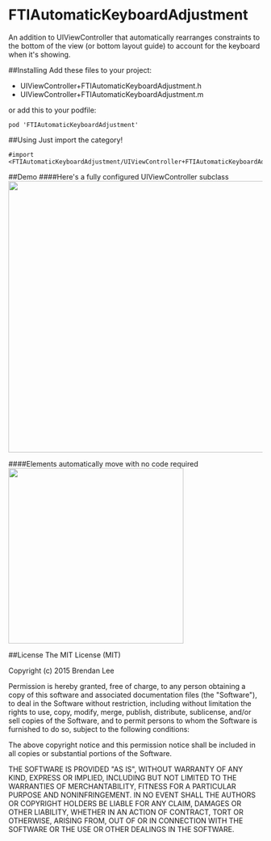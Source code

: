 # FTIAutomaticKeyboardAdjustment
An addition to UIViewController that automatically rearranges constraints to the bottom of the view (or bottom layout guide) to account for the keyboard when it's showing.

##Installing
Add these files to your project:

* UIViewController+FTIAutomaticKeyboardAdjustment.h
* UIViewController+FTIAutomaticKeyboardAdjustment.m

or add this to your podfile:

`````
pod 'FTIAutomaticKeyboardAdjustment'
`````

##Using
Just import the category!

`````
#import <FTIAutomaticKeyboardAdjustment/UIViewController+FTIAutomaticKeyboardAdjustment.h>
`````

##Demo
####Here's a fully configured UIViewController subclass
<img src="http://i.imgur.com/qXroFAi.png" width="537"/>

####Elements automatically move with no code required
<img src="https://dl.dropboxusercontent.com/u/3223776/Hosting/FTIKeyboardAdjusting.gif" width="347"/>

##License
The MIT License (MIT)

Copyright (c) 2015 Brendan Lee

Permission is hereby granted, free of charge, to any person obtaining a copy
of this software and associated documentation files (the "Software"), to deal
in the Software without restriction, including without limitation the rights
to use, copy, modify, merge, publish, distribute, sublicense, and/or sell
copies of the Software, and to permit persons to whom the Software is
furnished to do so, subject to the following conditions:

The above copyright notice and this permission notice shall be included in all
copies or substantial portions of the Software.

THE SOFTWARE IS PROVIDED "AS IS", WITHOUT WARRANTY OF ANY KIND, EXPRESS OR
IMPLIED, INCLUDING BUT NOT LIMITED TO THE WARRANTIES OF MERCHANTABILITY,
FITNESS FOR A PARTICULAR PURPOSE AND NONINFRINGEMENT. IN NO EVENT SHALL THE
AUTHORS OR COPYRIGHT HOLDERS BE LIABLE FOR ANY CLAIM, DAMAGES OR OTHER
LIABILITY, WHETHER IN AN ACTION OF CONTRACT, TORT OR OTHERWISE, ARISING FROM,
OUT OF OR IN CONNECTION WITH THE SOFTWARE OR THE USE OR OTHER DEALINGS IN THE
SOFTWARE.

